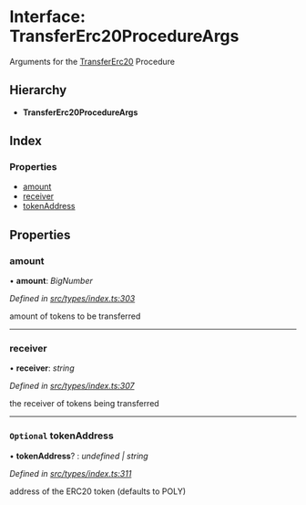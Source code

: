 # Interface: TransferErc20ProcedureArgs

Arguments for the [TransferErc20](../enums/_types_index_.proceduretype.md#transfererc20) Procedure

## Hierarchy

* **TransferErc20ProcedureArgs**

## Index

### Properties

* [amount](_types_index_.transfererc20procedureargs.md#amount)
* [receiver](_types_index_.transfererc20procedureargs.md#receiver)
* [tokenAddress](_types_index_.transfererc20procedureargs.md#optional-tokenaddress)

## Properties

###  amount

• **amount**: *BigNumber*

*Defined in [src/types/index.ts:303](https://github.com/PolymathNetwork/polymath-sdk/blob/fb8c7c9/src/types/index.ts#L303)*

amount of tokens to be transferred

___

###  receiver

• **receiver**: *string*

*Defined in [src/types/index.ts:307](https://github.com/PolymathNetwork/polymath-sdk/blob/fb8c7c9/src/types/index.ts#L307)*

the receiver of tokens being transferred

___

### `Optional` tokenAddress

• **tokenAddress**? : *undefined | string*

*Defined in [src/types/index.ts:311](https://github.com/PolymathNetwork/polymath-sdk/blob/fb8c7c9/src/types/index.ts#L311)*

address of the ERC20 token (defaults to POLY)
